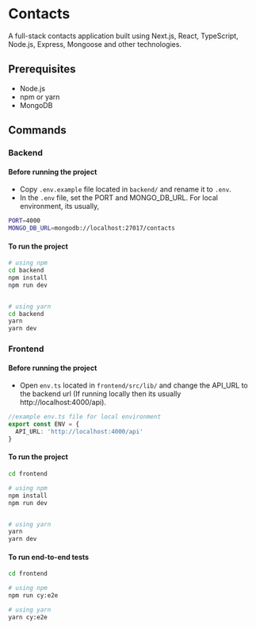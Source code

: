 # Contacts

A full-stack contacts application built using Next.js, React, TypeScript, Node.js, Express, Mongoose and other technologies.

## Prerequisites

- Node.js
- npm or yarn
- MongoDB

## Commands

### Backend

#### Before running the project

- Copy `.env.example` file located in `backend/` and rename it to ``.env``.
- In the `.env` file, set the PORT and MONGO_DB_URL. For local environment, its usually,

```bash
PORT=4000
MONGO_DB_URL=mongodb://localhost:27017/contacts
```

#### To run the project

```bash
# using npm
cd backend
npm install
npm run dev


# using yarn
cd backend
yarn
yarn dev
```

### Frontend

#### Before running the project

- Open `env.ts` located in `frontend/src/lib/` and change the API_URL to the backend url (If running locally then its usually http://localhost:4000/api).

```typescript
//example env.ts file for local environment
export const ENV = {
  API_URL: 'http://localhost:4000/api'
}
```

#### To run the project

```bash
cd frontend

# using npm
npm install
npm run dev


# using yarn
yarn
yarn dev
```

#### To run end-to-end tests

```bash
cd frontend

# using npm
npm run cy:e2e

# using yarn
yarn cy:e2e
```
